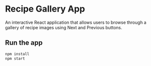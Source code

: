 # Recipe Gallery App

An interactive React application that allows users to browse through a gallery of recipe images using Next and Previous buttons.

## Run the app

```bash
npm install
npm start
